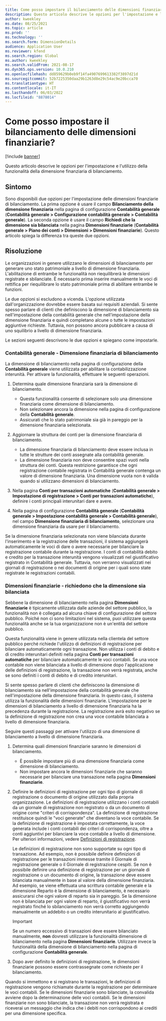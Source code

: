 ```yaml
---
title: Come posso impostare il bilanciamento delle dimensioni finanziarie?
description: Questo articolo descrive le opzioni per l'impostazione e l'utilizzo della funzionalità della dimensione finanziaria di bilanciamento.
author: kweekley
ms.date: 08/25/2021
ms.topic: article
ms.prod: ''
ms.technology: ''
ms.search.form: DimensionDetails
audience: Application User
ms.reviewer: kfend
ms.search.region: Global
ms.author: kweekley
ms.search.validFrom: 2021-08-17
ms.dyn365.ops.version: 10.0.210
ms.openlocfilehash: dd859629b0eb9f14fa4907699613382f3897d21d
ms.sourcegitcommit: 52b7225350daa29b1263d8e29c54ac9e20bcca70
ms.translationtype: HT
ms.contentlocale: it-IT
ms.lasthandoff: 06/03/2022
ms.locfileid: "8878014"
---
```

# <a name="how-do-i-set-up-balancing-financial-dimensions"></a>Come posso impostare il bilanciamento delle dimensioni finanziarie?

[!include [banner](../includes/banner.md)]

Questo articolo descrive le opzioni per l'impostazione e l'utilizzo della funzionalità della dimensione finanziaria di bilanciamento.

## <a name="symptom"></a>Sintomo

Sono disponibili due opzioni per l'impostazione delle dimensioni finanziarie di bilanciamento. La prima opzione è usare il campo **Bilanciamento della dimensione finanziaria** nella pagina di configurazione **Contabilità generale** (**Contabilità generale \> Configurazione contabilità generale \> Contabilità generale**). La seconda opzione è usare il campo **Richiedi che la dimensione sia bilanciata** nella pagina **Dimensioni finanziarie** (**Contabilità generale > Piano dei conti \> Dimensioni \> Dimensioni finanziarie**). Questo articolo spiega la differenza tra queste due opzioni.

## <a name="resolution"></a>Risoluzione

Le organizzazioni in genere utilizzano le dimensioni di bilanciamento per generare uno stato patrimoniale a livello di dimensione finanziaria. L'abilitazione di entrambe le funzionalità non riequilibrerà le dimensioni registrate e sbilanciate. È necessario prima inserire manualmente le voci di rettifica per riequilibrare lo stato patrimoniale prima di abilitare entrambe le funzioni.

Le due opzioni si escludono a vicenda. L'opzione utilizzata dall'organizzazione dovrebbe essere basata sui requisiti aziendali. Si sente spesso parlare di clienti che definiscono la dimensione di bilanciamento sia nell'impostazione della contabilità generale che nell'impostazione della dimensione finanziaria e quindi completano alcune o tutte le impostazioni aggiuntive richieste. Tuttavia, non possono ancora pubblicare a causa di uno squilibrio a livello di dimensione finanziaria.

Le sezioni seguenti descrivono le due opzioni e spiegano come impostarle.

### <a name="ledger--balancing-financial-dimension"></a>Contabilità generale - Dimensione finanziaria di bilanciamento

La dimensione di bilanciamento nella pagina di configurazione della **Contabilità generale** viene utilizzata per abilitare la contabilizzazione interunità. Per attivare la funzionalità, effettuare le seguenti operazioni.

1. Determina quale dimensione finanziaria sarà la dimensione di bilanciamento.

    - Questa funzionalità consente di selezionare solo una dimensione finanziaria come dimensione di bilanciamento.
    - Non selezionare ancora la dimensione nella pagina di configurazione della **Contabilità generale**.
    - Assicurati che lo stato patrimoniale sia già in pareggio per la dimensione finanziaria selezionata.

2. Aggiornare la struttura dei conti per la dimensione finanziaria di bilanciamento.

    - La dimensione finanziaria di bilanciamento deve essere inclusa in tutte le strutture dei conti assegnate alla contabilità generale.
    - La dimensione finanziaria non deve consentire spazi vuoti nella struttura dei conti. Questa restrizione garantisce che ogni registrazione contabile registrata in Contabilità generale contenga un valore di dimensione finanziaria. Una dimensione vuota non è valida quando si utilizzano dimensioni di bilanciamento.

3. Nella pagina **Conti per transazioni automatiche** (**Contabilità generale \> Impostazione di registrazione \> Conti per transazioni automatiche**), definire i conti principali interunitari dare e avere.
4. Nella pagina di configurazione **Contabilità generale** (**Contabilità generale \> Impostazione contabilità generale \> Contabilità generale**), nel campo **Dimensione finanziaria di bilanciamento**, selezionare una dimensione finanziaria da usare per il bilanciamento.

Se la dimensione finanziaria selezionata non viene bilanciata durante l'inserimento e la registrazione delle transazioni, il sistema aggiungerà automaticamente le voci di dare o avere necessarie per bilanciare la registrazione contabile durante la registrazione. I conti di contabilità debito e credito per la transazione interunità vengono visualizzati nel giustificativo registrato in Contabilità generale. Tuttavia, non verranno visualizzati nei giornali di registrazione o nei documenti di origine per i quali sono state registrate le registrazioni contabili.

### <a name="financial-dimensions--require-the-dimension-to-be-balanced"></a>Dimensioni finanziarie - richiedono che la dimensione sia bilanciata

Sebbene la dimensione di bilanciamento nella pagina **Dimensioni finanziarie** è tipicamente utilizzata dalle aziende del settore pubblico, la funzionalità non è collegata ad alcuna chiave di configurazione del settore pubblico. Poiché non ci sono limitazioni nel sistema, puoi utilizzare questa funzionalità anche se la tua organizzazione non è un'entità del settore pubblico.

Questa funzionalità viene in genere utilizzata nella clientela del settore pubblico perché richiede l'utilizzo di definizioni di registrazione per bilanciare automaticamente ogni transazione. Non utilizza i conti di debito e di credito interunitari definiti nella pagina **Conti per transazioni automatiche** per bilanciare automaticamente le voci contabili. Se una voce contabile non viene bilanciata a livello di dimensione dopo l'applicazione delle definizioni di registrazione, la transazione non verrà registrata, anche se sono definiti i conti di debito e di credito interunitari.

Si sente spesso parlare di clienti che definiscono la dimensione di bilanciamento sia nell'impostazione della contabilità generale che nell'impostazione della dimensione finanziaria. In questo caso, il sistema utilizza la funzionalità delle dimensioni finanziarie. L'impostazione per le dimensioni di bilanciamento a livello di dimensione finanziaria ha la precedenza durante la registrazione. La registrazione avrà esito negativo se la definizione di registrazione non crea una voce contabile bilanciata a livello di dimensione finanziaria.

Seguire questi passaggi per attivare l'utilizzo di una dimensione di bilanciamento a livello di dimensione finanziaria.

1. Determina quali dimensioni finanziarie saranno le dimensioni di bilanciamento.

    - È possibile impostare più di una dimensione finanziaria come dimensione di bilanciamento.
    - Non impostare ancora le dimensioni finanziarie che saranno necessarie per bilanciare una transazione nella pagina **Dimensioni finanziarie**.

2. Definire le definizioni di registrazione per ogni tipo di giornale di registrazione o documento di origine utilizzato dalla propria organizzazione. Le definizioni di registrazione utilizzano i conti contabili da un giornale di registrazione non registrato o da un documento di origine come "criteri di corrispondenza". La definizione di registrazione restituisce quindi le "voci generate" che diventano la voce contabile. Se la definizione di registrazione è impostata correttamente, la voce generata include i conti contabili dei criteri di corrispondenza, oltre a conti aggiuntivi per bilanciare la voce contabile a livello di dimensione. Per ulteriori informazioni, vedere [Definizioni di registrazione](posting-definitions.md). 
   
   Le definizioni di registrazione non sono supportate su ogni tipo di transazione. Ad esempio, non è possibile definire definizioni di registrazione per le transazioni immesse tramite il Giornale di registrazione generale o il Giornale di registrazione cespiti. Se non è possibile definire una definizione di registrazione per un giornale di registrazione o un documento di origine, la transazione deve essere bilanciata manualmente in base al valore della dimensione finanziaria. Ad esempio, se viene effettuata una scrittura contabile generale e la dimensione Reparto è la dimensione di bilanciamento, è necessario assicurarsi che ogni valore di reparto sia in pareggio.  Se la dimensione non è bilanciata per ogni valore di reparto, il giustificativo non verrà registrato finché lo sbilanciamento non verrà corretto aggiungendo manualmente un addebito o un credito interunitario al giustificativo. 

    > [!IMPORTANT]
    > Se un numero eccessivo di transazioni deve essere bilanciato manualmente, **non** dovresti utilizzare la funzionalità dimensione di bilanciamento nella pagina **Dimensioni finanziarie**. Utilizzare invece la funzionalità della dimensione di bilanciamento nella pagina di configurazione **Contabilità generale**.

3. Dopo aver definito le definizioni di registrazione, le dimensioni finanziarie possono essere contrassegnate come richieste per il bilanciamento.

Quando si immettono e si registrano le transazioni, le definizioni di registrazione vengono richiamate durante la registrazione per determinare le voci contabili. Se le dimensioni finanziarie sono bilanciate, la convalida avviene dopo la determinazione delle voci contabili. Se le dimensioni finanziarie non sono bilanciate, la transazione non verrà registrata e riceverai un messaggio che indica che i debiti non corrispondono ai crediti per una dimensione specifica.
